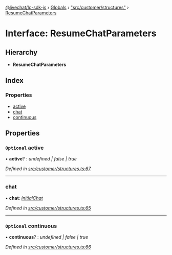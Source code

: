 [@livechat/lc-sdk-js](../README.md) › [Globals](../globals.md) › ["src/customer/structures"](../modules/_src_customer_structures_.md) › [ResumeChatParameters](_src_customer_structures_.resumechatparameters.md)

# Interface: ResumeChatParameters

## Hierarchy

* **ResumeChatParameters**

## Index

### Properties

* [active](_src_customer_structures_.resumechatparameters.md#optional-active)
* [chat](_src_customer_structures_.resumechatparameters.md#chat)
* [continuous](_src_customer_structures_.resumechatparameters.md#optional-continuous)

## Properties

### `Optional` active

• **active**? : *undefined | false | true*

*Defined in [src/customer/structures.ts:67](https://github.com/livechat/lc-sdk-js/blob/ac28f06/src/customer/structures.ts#L67)*

___

###  chat

• **chat**: *[InitialChat](_src_objects_index_.initialchat.md)*

*Defined in [src/customer/structures.ts:65](https://github.com/livechat/lc-sdk-js/blob/ac28f06/src/customer/structures.ts#L65)*

___

### `Optional` continuous

• **continuous**? : *undefined | false | true*

*Defined in [src/customer/structures.ts:66](https://github.com/livechat/lc-sdk-js/blob/ac28f06/src/customer/structures.ts#L66)*
